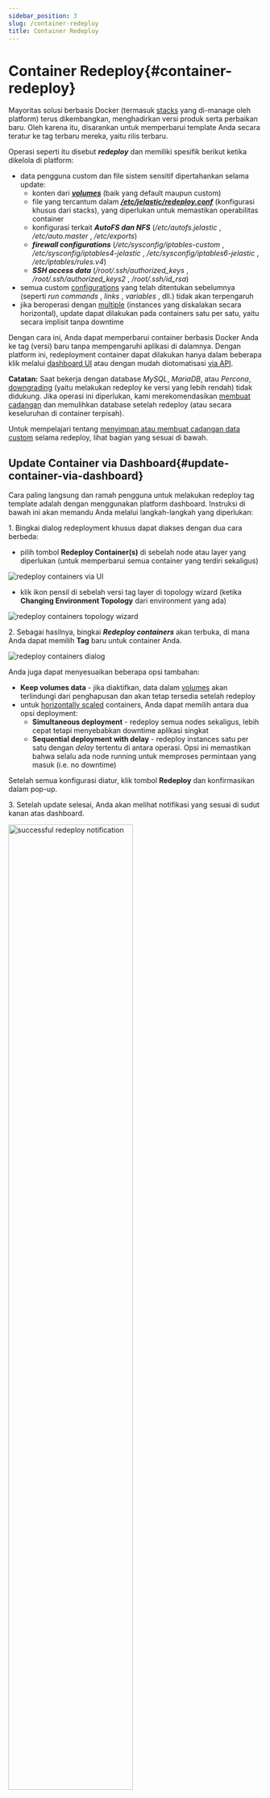 ```yaml
---
sidebar_position: 3
slug: /container-redeploy
title: Container Redeploy
---
```


# Container Redeploy{#container-redeploy}

Mayoritas solusi berbasis Docker (termasuk [stacks](<https://docs.dewacloud.com/docs/software-stacks-versions/>) yang di-manage oleh platform) terus dikembangkan, menghadirkan versi produk serta perbaikan baru. Oleh karena itu, disarankan untuk memperbarui template Anda secara teratur ke tag terbaru mereka, yaitu rilis terbaru.

Operasi seperti itu disebut _**redeploy**_ dan memiliki spesifik berikut ketika dikelola di platform:

  * data pengguna custom dan file sistem sensitif dipertahankan selama update: 
    * konten dari _**[volumes](<https://docs.dewacloud.com/docs/container-volumes/>)**_ (baik yang default maupun custom)
    * file yang tercantum dalam _**[/etc/jelastic/redeploy.conf](<https://docs.dewacloud.com/docs/#saving-custom-data-during-container-redeploy>)**_ (konfigurasi khusus dari stacks), yang diperlukan untuk memastikan operabilitas container
    * konfigurasi terkait _**AutoFS dan NFS**_ (_/etc/autofs.jelastic_ , _/etc/auto.master_ , _/etc/exports_)
    * _**firewall configurations**_ (_/etc/sysconfig/iptables-custom_ , _/etc/sysconfig/iptables4-jelastic_ , _/etc/sysconfig/iptables6-jelastic_ , _/etc/iptables/rules.v4_)
    * _**SSH access data**_ (_/root/.ssh/authorized_keys_ , _/root/.ssh/authorized_keys2_ , _/root/.ssh/id_rsa_)
  * semua custom [configurations](<https://docs.dewacloud.com/docs/container-configuration/>) yang telah ditentukan sebelumnya (seperti _run commands_ , _links_ , _variables_ , dll.) tidak akan terpengaruh
  * jika beroperasi dengan [multiple](<https://docs.dewacloud.com/docs/horizontal-scaling/>) (instances yang diskalakan secara horizontal), update dapat dilakukan pada containers satu per satu, yaitu secara implisit tanpa downtime

Dengan cara ini, Anda dapat memperbarui container berbasis Docker Anda ke tag (versi) baru tanpa mempengaruhi aplikasi di dalamnya. Dengan platform ini, redeployment container dapat dilakukan hanya dalam beberapa klik melalui [dashboard UI](<https://docs.dewacloud.com/docs/#update-container-via-dashboard>) atau dengan mudah diotomatisasi [via API](<https://docs.dewacloud.com/docs/#update-container-via-platform-apicscli>).

**Catatan:** Saat bekerja dengan database _MySQL_, _MariaDB_, atau _Percona_, [downgrading](<https://dev.mysql.com/doc/refman/8.0/en/downgrading.html>) (yaitu melakukan redeploy ke versi yang lebih rendah) tidak didukung. Jika operasi ini diperlukan, kami merekomendasikan [membuat cadangan](<https://docs.dewacloud.com/docs/database-backups/>) dan memulihkan database setelah redeploy (atau secara keseluruhan di container terpisah).

Untuk mempelajari tentang [menyimpan atau membuat cadangan data custom](<https://docs.dewacloud.com/docs/#saving-custom-data-during-container-redeploy>) selama redeploy, lihat bagian yang sesuai di bawah.

## Update Container via Dashboard{#update-container-via-dashboard}

Cara paling langsung dan ramah pengguna untuk melakukan redeploy tag template adalah dengan menggunakan platform dashboard. Instruksi di bawah ini akan memandu Anda melalui langkah-langkah yang diperlukan:

1\. Bingkai dialog redeployment khusus dapat diakses dengan dua cara berbeda:

  * pilih tombol **Redeploy Container(s)** di sebelah node atau layer yang diperlukan (untuk memperbarui semua container yang terdiri sekaligus)
  <img src="https://assets.dewacloud.com/dewacloud-docs/container/container-redeploy/container-redeploy-1.png" alt="redeploy containers via UI" max-width="100%"/>

  * klik ikon pensil di sebelah versi tag layer di topology wizard (ketika **Changing Environment Topology** dari environment yang ada)
  <img src="https://assets.dewacloud.com/dewacloud-docs/container/container-redeploy/container-redeploy-2.png" alt="redeploy containers topology wizard" max-width="100%"/>

2\. Sebagai hasilnya, bingkai _**Redeploy containers**_ akan terbuka, di mana Anda dapat memilih **Tag** baru untuk container Anda.

<img src="https://assets.dewacloud.com/dewacloud-docs/container/container-redeploy/container-redeploy-3.png" alt="redeploy containers dialog" max-width="100%"/>

Anda juga dapat menyesuaikan beberapa opsi tambahan:

  * **Keep volumes data** \- jika diaktifkan, data dalam [volumes](<https://docs.dewacloud.com/docs/container-volumes/>) akan terlindungi dari penghapusan dan akan tetap tersedia setelah redeploy
  * untuk [horizontally scaled](<https://docs.dewacloud.com/docs/horizontal-scaling/>) containers, Anda dapat memilih antara dua opsi deployment: 
    * **Simultaneous deployment** \- redeploy semua nodes sekaligus, lebih cepat tetapi menyebabkan downtime aplikasi singkat
    * **Sequential deployment with delay** \- redeploy instances satu per satu dengan _delay_ tertentu di antara operasi. Opsi ini memastikan bahwa selalu ada node running untuk memproses permintaan yang masuk (i.e. no downtime)

Setelah semua konfigurasi diatur, klik tombol **Redeploy** dan konfirmasikan dalam pop-up.

3\. Setelah update selesai, Anda akan melihat notifikasi yang sesuai di sudut kanan atas dashboard.

<img src="https://assets.dewacloud.com/dewacloud-docs/container/container-redeploy/container-redeploy-4.png" alt="successful redeploy notification" width="70%"/>

Klik tombol **Show Logs** untuk membuka tab yang sesuai dengan informasi tentang container yang diperbarui - _Node ID_ , _name:tag_ , dan _Duration_.

<img src="https://assets.dewacloud.com/dewacloud-docs/container/container-redeploy/container-redeploy-5.png" alt="redeploy action log" width="60%"/>

Sekarang, Anda tahu cara melakukan redeploy container melalui platform dashboard.

## Update Container via Platform API/CS/CLI{#update-container-via-platform-apicscli}

Proses update dapat diotomatiskan menggunakan [platform API](<https://www.virtuozzo.com/application-platform-api-docs/>), [Cloud Scripting](<https://docs.cloudscripting.com/creating-manifest/actions/#api>), dan [CLI](<https://docs.dewacloud.com/docs/cli/>) (command-line interface).

:::tip
Contoh mendetail tentang redeploy container via CLI disediakan dalam panduan yang terhubung.
:::

Redeploy container dilakukan dengan metode
_**[environment.Control.RedeployContainers](<https://docs.jelastic.com/api/#!/api/environment.Control-method-RedeployContainers>)**_, yang diatur dengan parameter berikut:

  * _**envName**_ \- nama dari lingkungan di mana container(s) perlu diredeploy

  * _**session**_ \- user session (atau [token](<https://docs.dewacloud.com/docs/personal-access-tokens/>)) identifier, digunakan untuk autentikasi

  * _**nodeGroup**_ \- identifier dari [environment layer](<https://docs.cloudscripting.com/creating-manifest/selecting-containers/#all-containers-by-group>) untuk di-update _(optional)_

  * _**nodeId**_ \- nomor identifikasi dari container tertentu untuk diredeploy _(optional)_

**Catatan:** Anda perlu menyatakan parameter _**nodeGroup**_ atau _**nodeId**_ untuk menentukan target operasi. Metode ini mengabaikan _**nodeGroup**_ jika keduanya disediakan dan gagal jika tidak ada yang ditentukan.

  * _**tag**_ \- versi image untuk diterapkan

  * _**useExistingVolumes**_ \- atur ke _true_ untuk mempertahankan data dalam volumes yang dipasang di dalam container yang diperbarui _(optional)_

  * _**login**_ dan _**password**_ \- kredensial untuk mengakses image dari registry privat _(optional)_

<img src="https://assets.dewacloud.com/dewacloud-docs/container/container-redeploy/container-redeploy-6.png" alt="redeploy containers API" max-width="100%"/>

Konstruk berikut dapat digunakan untuk mendefinisikan update container dalam [automation scripts](<https://docs.cloudscripting.com/creating-manifest/actions/#api>) Anda:

1\. Redeploy seluruh layer dari containers.

```yaml
api: environment.control.RedeployContainers 
nodeGroup: {nodeGroup} 
tag: {myImage}:{newTag} 
```

Di sini:

  * _**\{nodeGroup\}**_ \- [environment layer (or node group)](<https://docs.cloudscripting.com/creating-manifest/selecting-containers/#all-containers-by-group>) di mana semua containers harus diupdate
  * _**\{myImage\}**_ \- nama dari image yang akan diterapkan
  * _**\{newTag\}**_ \- versi yang dibutuhkan dari image di atas

2\. Memperbarui container tertentu.

```yaml
api: environment.control.RedeployContainers 
nodeId: {nodeId}
tag: {myImage}:{newTag} 
```

Di sini, nilai _**\{nodeId\}**_ harus diganti dengan nomor ID dari node yang dibutuhkan (placeholder lainnya sama seperti contoh di atas).

## Saving Custom Data during Container Redeploy{#saving-custom-data-during-container-redeploy}

Setiap [platform-managed container](<https://docs.dewacloud.com/docs/software-stacks-versions/>) dilengkapi dengan file khusus _**/etc/jelastic/redeploy.conf**_, yang menyimpan daftar konfigurasi container yang kritis. Pengaturan ini secara otomatis dipertahankan oleh platform selama redeploy container. File ini dapat dengan mudah diakses melalui [embedded file manager](<https://docs.dewacloud.com/docs/configuration-file-manager/>) melalui shortcut _Favorites_.

<img src="https://assets.dewacloud.com/dewacloud-docs/container/container-redeploy/container-redeploy-7.png" alt="redeploy.conf file manager shortcut" max-width="100%"/>

File _**redeploy.conf**_ dibagi menjadi dua bagian [system](<https://docs.dewacloud.com/docs/#system-files-and-folders>) dan [custom](<https://docs.dewacloud.com/docs/#custom-files-and-folders>) dan dapat digunakan untuk [membuat cadangan file sistem](<https://docs.dewacloud.com/docs/#creating-file-backup-copy-upon-image-redeployment>).

#### System Files and Folders{#system-files-and-folders}

<img src="https://assets.dewacloud.com/dewacloud-docs/container/container-redeploy/container-redeploy-8.png" alt="system files and folders" width="50%"/>

**Catatan:** Jangan mengedit daftar “ _**system files and folders**_ ” kecuali Anda tahu persis apa yang Anda lakukan.

Di sini, konfigurasi spesifik container yang diperlukan untuk operasi redeploy yang benar terdaftar. Beberapa file umum disediakan di semua stacks:

  * _**/etc/jelastic/redeploy.conf**_ \- konfigurasi redeployment saat ini sendiri (untuk menyimpan daftar file dan direktori yang diperlukan untuk disimpan selama setiap redeploy container selanjutnya)
  * _**$\{home\}/.bash_profile**_ \- berisi pengaturan shell SSH default (misalnya, pesan pengantar shell, file konfigurasi yang harus diambil, dll.)
  * _**/etc/sysconfig/iptables**_ \- menyimpan aturan firewall default
  * _**/etc/sysconfig/iptables-custom**_ \- berisi [custom firewall rules](<https://docs.dewacloud.com/docs/container-firewall/>)
  * _**/var/lib/jelastic/keys**_ \- menyimpan [SSH private keys yang diunggah](<https://docs.dewacloud.com/docs/ssh-generate-key/>), yang diperlukan untuk mengakses container via SSH dan untuk berinteraksi dengan containers lainnya

Juga, **redeploy.conf** untuk tiap jenis node tertentu mencakup file-file spesifik stack yang berbeda.

Stack | Path  
---|---  
**Tomcat** | /opt/tomcat/conf/jelastic-ha.xml  
/opt/tomcat/conf/jelastic-ssl.xml  
/opt/tomcat/conf/tomcat-env.sh  
/opt/tomcat/conf/variables.conf  
/opt/tomcat/temp/  
/var/spool/cron/tomcat  
**TomEE** | /opt/tomcat/temp/  
/var/spool/cron/tomcat  
**GlassFish** | /home/jelastic/.ssh  
/home/jelastic/.ssh2  
/opt/glassfish/glassfish/domains/domain1/applications  
/opt/glassfish/glassfish/domains/domain1/config/admin-keyfile  
/opt/glassfish/glassfish/domains/domain1/config/domain.xml  
/opt/glassfish/hazelcast.xml  
/opt/glassfish/glassfish/domains/domain1/config/variables.conf  
/opt/glassfish/glassfish/domains/domain1/docroot  
/opt/glassfish/glassfish/nodes  
/root/contexturl  
/var/spool/cron/glassfish  
/var/lib/jelastic/hooks  
**Golang** | /home/jelastic  
/var/lib/jelastic/app.info  
/var/lib/jelastic/keys  
/var/lib/jelastic/vcs  
/var/spool/cron/golang  
**Payara** | /home/jelastic/.ssh  
/home/jelastic/.ssh2  
/opt/payara/glassfish/domains/domain1/applications  
/opt/payara/glassfish/domains/domain1/config/admin-keyfile  
/opt/payara/glassfish/domains/domain1/config/domain.xml  
/opt/payara/hazelcast.xml  
/opt/payara/glassfish/domains/domain1/config/variables.conf  
/opt/payara/glassfish/domains/domain1/docroot  
/opt/payara/glassfish/nodes  
/root/contexturl  
/var/spool/cron/payara  
/var/lib/jelastic/hooks  
**Spring Boot** | /home/jelastic/conf  
/home/jelastic/APP  
/var/lib/jelastic/keys  
/var/spool/cron/jvm  
**Apache PHP** | backup:/etc/php.ini  
/etc/php.d/  
/var/spool/cron/apache  
/var/www/.ssh/  
**Apache Ruby** | /var/lib/jelastic/env  
/var/spool/cron/apache  
**Couchbase** | /opt//etc/  
**MariaDB** | /etc/my.cnf  
/etc/php.ini  
/var/lib/mysql/.ssh/  
/var/spool/cron/mysql  
**Maven** | /opt/maven/.ssh/  
/var/spool/cron  
**Memcached** | /etc/sysconfig/memcached  
**MySQL** | /etc/my.cnf  
/etc/php.ini  
/var/lib/mysql/.ssh/  
/var/spool/cron/mysql  
**NGINX (load balancer)** | /etc/dhcp/dhcpd.conf  
/etc/nginx/conf.d  
/etc/nginx/neighbors  
/etc/nginx/nginx-jelastic.conf  
/etc/nginx/tcpmaps/mappings.xml  
/etc/nginx/upstreams  
/var/lib/nginx/.ssh/  
/var/spool/cron/nginx  
/var/lib/jelastic/SSL  
**NGINX PHP** | backup:/etc/php-fpm.conf  
backup:/etc/php.ini  
/etc/php.d/  
/etc/sysconfig/php-fpm  
/var/lib/nginx/.ssh/  
/var/spool/cron/nginx  
**NGINX Ruby** | /var/lib/jelastic/env  
/var/spool/cron/nginx  
**NodeJS** | /home/jelastic//.ssh/  
home/jelastic//.ssh2/  
var/spool/cron/nodejs  
/home/jelastic/ROOT  
**PerconaDB** | /etc/my.cnf  
/etc/php.ini  
/var/spool/cron/mysql  
**PostgreSQL** | /etc/php.ini  
/var/lib/pgsql/.ssh/  
/var/spool/cron/postgres  
$\{home\}/lib/  
$\{home\}/share/  
**Varnish** | /etc/nginx  
/etc/varnish  
/etc/sysconfig/varnish  
/var/lib/varnish  
/var/spool/cron/varnish  
**WildFly** | /opt/contexturl  
/home/jelastic/.ssh/  
/var/spool/cron/wildfly  
/opt/wildfly/domain  
/opt/wildfly/standalone  
/opt/wildfly/welcome-content/index.html  
/var/lib/jelastic/hooks  

#### Custom Files and Folders{#custom-files-and-folders}

<img src="https://assets.dewacloud.com/dewacloud-docs/container/container-redeploy/container-redeploy-9.png" alt="custom files and folders" max-width="100%"/>

**Catatan:** Ketika menyediakan “ _**custom files and folder**_ ”, hanya tambahkan file konfigurasi sistem yang diperlukan untuk memastikan operabilitas container selama redeployment. Gunakan [container volumes](<https://docs.dewacloud.com/docs/container-volumes/>) untuk kasus lain (misalnya untuk mempertahankan data aplikasi Anda).

Anda dapat menambahkan daftar konfigurasi “ _**system files and folders**_ ” default dengan custom files dan folders Anda (jika diperlukan). Buka file _**redeploy.conf**_ dan tambahkan entri dengan jalur penuh ke item yang diperlukan (setiap entri harus dinyatakan dalam baris terpisah).

#### Creating File Backup Copy Upon Image Redeployment{#creating-file-backup-copy-upon-image-redeployment}

Platform menyediakan cara yang nyaman dan sederhana untuk membuat cadangan file konfigurasi selama update container. Artinya, ketika mengganti konfigurasi yang ditentukan dengan versi baru dari tag baru, salinan file dari sebelum redeploy akan dipertahankan.

Untuk membuat cadangan, Anda perlu menentukan jalur ke file yang diperlukan di _**redeploy.conf**_ dan tambahkan prefix “ _backup:_ ” pada catatannya:

```yaml
backup: {path_to_file}
```

**Catatan:** Operasi ini hanya tersedia untuk file (bukan direktori).

Setelah redeploy, konfigurasi dari container lama dapat dengan mudah dikenali oleh ekstensi “ _backup_ ” atau “ _time stamp_ ” yang sesuai. Mereka dapat digunakan untuk rollback instan berdasarkan inkompatibilitas dengan konfigurasi baru atau untuk analisis perubahan.

Misalnya, semua platform-managed PHP application servers secara default membuat cadangan untuk konfigurasi _**/etc/php.ini**_.

<img src="https://assets.dewacloud.com/dewacloud-docs/container/container-redeploy/container-redeploy-10.png" alt="file backup via redeploy.conf" max-width="100%"/>

Setelah update container, Anda akan melihat versi baru dan sebelumnya dari _**php.ini**_ atau file lain yang dicadangkan:

  * _**\{file_name\}**_ \- file dari image target redeployment (dari tag baru)
  * _**\{file_name\}.\{time_stamp\}**_ \- versi cadangan dari file yang dibuat tepat sebelum operasi redeploy (file terpisah untuk setiap redeployment ke tag yang berbeda)
  * _**\{file_name\}.backup**_ \- cadangan terbaru dari file (secara otomatis menggantikan cadangan sebelumnya dengan nama yang sama)

<img src="https://assets.dewacloud.com/dewacloud-docs/container/container-redeploy/container-redeploy-11.png" alt="backup file successfully created" max-width="100%"/>

Dengan cara ini, Anda dapat dengan mudah beralih ke pengaturan yang digunakan sebelumnya dengan menggantikan file _**php.ini**_ dengan cadangannya (misalnya melalui penggantian nama atau penyalinan konten).

Sekarang, Anda tahu cara mengelola versi template (Docker tags) dari containers di dalam platform.

## Baca Juga{#whats-next}

  * [Container Types](<https://docs.dewacloud.com/docs/container-types/>)
  * [Container Configuration](<https://docs.dewacloud.com/docs/container-configuration/>)
  * [Connect to Custom Container](<https://docs.dewacloud.com/docs/connect-to-custom-container/>)
  * [Custom Container SSH Access](<https://docs.dewacloud.com/docs/custom-container-ssh-access/>)
  * [CLI Container Redeploy](<https://docs.dewacloud.com/docs/cli-container-redeploy/>)